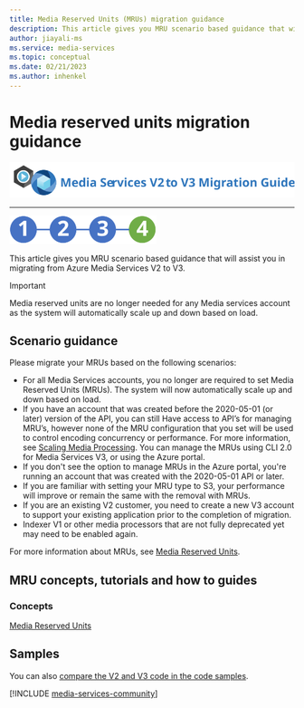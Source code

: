```yaml
---
title: Media Reserved Units (MRUs) migration guidance
description: This article gives you MRU scenario based guidance that will assist you in migrating from Azure Media Services V2 to V3.
author: jiayali-ms
ms.service: media-services
ms.topic: conceptual
ms.date: 02/21/2023
ms.author: inhenkel
---
```


# Media reserved units migration guidance

![migration guide logo](./media/migration-guide/azure-media-services-logo-migration-guide.svg)

<hr color="#5ea0ef" size="10">

![migration steps 2](./media/migration-guide/steps-4.svg)

This article gives you MRU scenario based guidance that will assist you in migrating from Azure Media Services V2 to V3.

> [!Important]
> Media reserved units are no longer needed for any Media services account as the system will automatically scale up and down based on load.

## Scenario guidance

Please migrate your MRUs based on the following scenarios:

* For all Media Services accounts, you no longer are required to set Media Reserved Units (MRUs). The system will now automatically scale up and down based on load.
* If you have an account that was created before the 2020-05-01 (or later) version of the API, you can still Have access to API’s for managing MRU’s, however none of the MRU configuration that you set will be used to control encoding concurrency or performance. For more information, see [Scaling Media Processing](../previous/media-services-scale-media-processing-overview.md). You can manage the MRUs using CLI 2.0 for Media Services V3, or using the Azure portal.
* If you don't see the option to manage MRUs in the Azure portal, you're running an account that was created with the 2020-05-01 API or later.
* If you are familiar with setting your MRU type to S3, your performance will improve or remain the same with the removal with MRUs.
* If you are an existing V2 customer, you need to create a new V3 account to support your existing application prior to the completion of  migration.
* Indexer V1 or other media processors that are not fully deprecated yet may need to be enabled again.

For more information about MRUs, see [Media Reserved Units](concept-media-reserved-units.md).

## MRU concepts, tutorials and how to guides

### Concepts

[Media Reserved Units](concept-media-reserved-units.md)

## Samples

You can also [compare the V2 and V3 code in the code samples](migrate-v-2-v-3-migration-samples.md).

[!INCLUDE [media-services-community](includes/media-services-community.md)]
